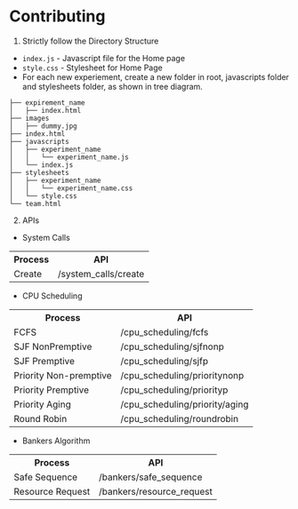 # Contributing
1) Strictly follow the Directory Structure

- `index.js` - Javascript file for the Home page
- `style.css` - Stylesheet for Home Page
- For each new experiement, create a new folder in root, javascripts folder and stylesheets folder, as shown in tree diagram.
```
├── expirement_name
│   ├── index.html
├── images
│   ├── dummy.jpg
├── index.html
├── javascripts
│   ├── experiment_name
│   │   └── experiment_name.js
│   └── index.js
├── stylesheets
│   ├── experiment_name
│   │   └── experiment_name.css
│   └── style.css
└── team.html
```

2) APIs

- System Calls

<table>
    <tr>  
      <th>Process</th>
      <th>API</th>
    </tr>
    <tr>  
        <td>Create</td>
        <td>/system_calls/create</td>
    </tr>
</table>

- CPU Scheduling
<table>
    <tr>  
      <th>Process</th>
      <th>API</th>
    </tr>
  <tr>  
    <td>FCFS</td>
    <td>/cpu_scheduling/fcfs</td>
  </tr>
  <tr>  
    <td>SJF NonPremptive</td>
    <td>/cpu_scheduling/sjfnonp</td>
  </tr>
  <tr>  
    <td>SJF Premptive</td>
    <td>/cpu_scheduling/sjfp</td>
  </tr>
  <tr>  
    <td>Priority Non-premptive</td>
    <td>/cpu_scheduling/prioritynonp</td>
  </tr>
  <tr>  
    <td>Priority Premptive</td>
    <td>/cpu_scheduling/priorityp</td>
  </tr>
  <tr>  
    <td>Priority Aging</td>
    <td>/cpu_scheduling/priority/aging</td>
  </tr>
  <tr>  
    <td>Round Robin</td>
    <td>/cpu_scheduling/roundrobin</td>
  </tr>
</table>

- Bankers Algorithm
<table>
    <tr>  
      <th>Process</th>
      <th>API</th>
    </tr>
    <tr>  
      <td>Safe Sequence</td>
      <td>/bankers/safe_sequence</td>
    </tr>
    <tr>  
      <td>Resource Request</td>
      <td>/bankers/resource_request</td>
    </tr>
</table>
